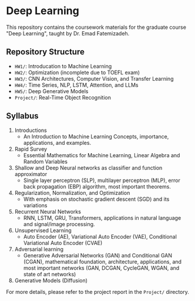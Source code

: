 # Deep Learning
This repository contains the coursework materials for the graduate course "Deep Learning", taught by Dr. Emad Fatemizadeh.

## Repository Structure

- `HW1/`: Introducation to Machine Learning
- `HW2/`: Optimization (incomplete due to TOEFL exam)
- `HW3/`: CNN Architectures, Computer Vision, and Transfer Learning
- `HW4/`: Time Series, NLP, LSTM, Attention, and LLMs
- `HW5/`: Deep Generative Models
- `Project/`: Real-Time Object Recognition

## Syllabus

1. Introductions
   - An Introduction to Machine Learning Concepts, importance, applications, and examples.
2. Rapid Survey
   - Essential Mathematics for Machine Learning, Linear Algebra and Random Variables
3. Shallow and Deep Neural networks as classifier and function approximator
   - Single layer perceptron (SLP), multilayer perceptron (MLP), error back propagation (EBP) algorithm, most important theorems.
4. Regularization, Normalization, and Optimization
   - With emphasis on stochastic gradient descent (SGD) and its variations
5. Recurrent Neural Networks
   - RNN, LSTM, GRU, Transformers, applications in natural language and signal/image processing.
6. Unsupervised Learning
   - Auto Encoder (AE), Variational Auto Encoder (VAE), Conditional Variational Auto Encoder (CVAE)
7. Adversarial learning
   - Generative Adversarial Networks (GAN) and Conditional GAN (CGAN), mathematical foundation, architecture, applications, and most important networks (GAN, DCGAN, CycleGAN, WGAN, and state of art networks)
8. Generative Models (Diffusion)
    
For more details, please refer to the project report in the `Project/` directory.
